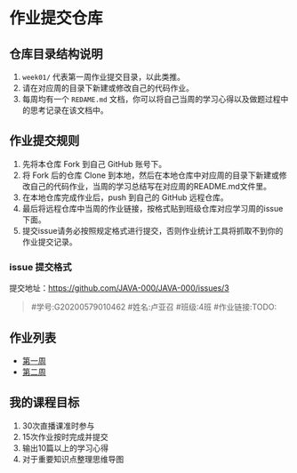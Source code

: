 # 作业提交仓库

## 仓库目录结构说明

1. `week01/` 代表第一周作业提交目录，以此类推。
2. 请在对应周的目录下新建或修改自己的代码作业。
2. 每周均有一个 `REDAME.md` 文档，你可以将自己当周的学习心得以及做题过程中的思考记录在该文档中。

## 作业提交规则
 
1. 先将本仓库 Fork 到自己 GitHub 账号下。
2. 将 Fork 后的仓库 Clone 到本地，然后在本地仓库中对应周的目录下新建或修改自己的代码作业，当周的学习总结写在对应周的README.md文件里。
3. 在本地仓库完成作业后，push 到自己的 GitHub 远程仓库。
4. 最后将远程仓库中当周的作业链接，按格式贴到班级仓库对应学习周的issue下面。
5. 提交issue请务必按照规定格式进行提交，否则作业统计工具将抓取不到你的作业提交记录。 

### issue 提交格式
提交地址：https://github.com/JAVA-000/JAVA-000/issues/3

> #学号:G20200579010462
> #姓名:卢亚召
> #班级:4班
> #作业链接:TODO:

## 作业列表
- [第一周](./Week_01/README.md)
- [第二周](./Week_02/README.md)

## 我的课程目标
1. 30次直播课准时参与
2. 15次作业按时完成并提交
3. 输出10篇以上的学习心得
4. 对于重要知识点整理思维导图

